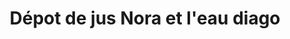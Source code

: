 ---
title: "Dépot de jus Nora et l'eau diago"
url: /bamako/depot-de-jus-nora-et-leau-diago/
shop: boissons
---